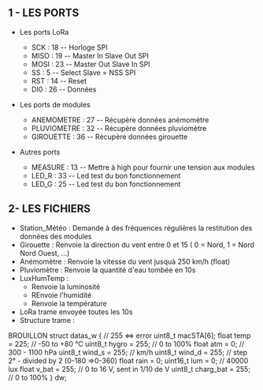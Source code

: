 1 - LES PORTS
-

- Les ports LoRa
  - SCK : 18 -- Horloge SPI
  - MISO : 19 -- Master In Slave Out SPI
  - MOSI : 23 -- Master Out Slave In SPI
  - SS : 5 -- Select Slave = NSS SPI
  - RST : 14 -- Reset
  - DI0 : 26 -- Données
  
- Les ports de modules
  - ANEMOMETRE : 27 -- Récupère données anémomètre
  - PLUVIOMETRE : 32 -- Récupère données pluviomètre
  - GIROUETTE : 36 -- Récupère données girouette

- Autres ports
  - MEASURE : 13 -- Mettre à high pour fournir une tension aux modules
  - LED_R : 33 -- Led test du bon fonctionnement
  - LED_G : 25 -- Led test du bon fonctionnement


2- LES FICHIERS
-
- Station_Météo : Demande à des fréquences régulières la restitution des données des modules
- Girouette : Renvoie la direction du vent entre 0 et 15 ( 0 = Nord, 1 = Nord Nord Ouest, ...)
- Anémomètre : Renvoie la vitesse du vent jusquà 250 km/h (float)
- Pluviomètre : Renvoie la quantité d'eau tombée en 10s
- LuxHumTemp : 
  - Renvoie la luminosité
  - REnvoie l'humidité
  - Renvoie la température
- LoRa trame envoyée toutes les 10s
- Structure trame : 


BROUILLON
struct datas_w { // 255 <=> error
  uint8_t macSTA[6];
  float   temp      = 225;        // -50 to +80 °C
  uint8_t hygro     = 255;        //  0 to 100%
  float   atm       = 0;          // 300 - 1100 hPa
  uint8_t wind_s    = 255;         // km/h
  uint8_t wind_d    = 255;         // step 2° - divided by 2 (0-180 =>0-360)
  float   rain      = 0;
  uint16_t lum      = 0;           // 40000 lux
  float    v_bat      = 255;        // 0 to 16 V, sent in 1/10 de V
  uint8_t  charg_bat  = 255;    // 0 to 100%
} dw;
